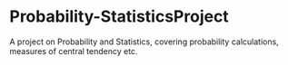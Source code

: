 # Probability-StatisticsProject
A project on Probability and Statistics, covering probability calculations, measures of central tendency etc.

